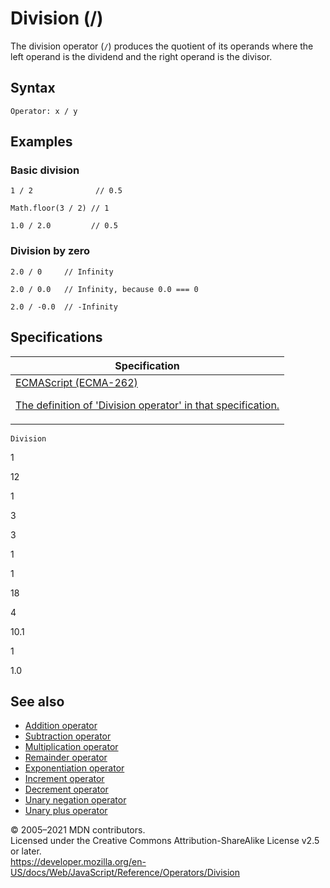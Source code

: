 # Division (/)

The division operator (`/`) produces the quotient of its operands where the left operand is the dividend and the right operand is the divisor.

## Syntax

    Operator: x / y

## Examples

### Basic division

    1 / 2              // 0.5

    Math.floor(3 / 2) // 1

    1.0 / 2.0         // 0.5

### Division by zero

    2.0 / 0     // Infinity

    2.0 / 0.0   // Infinity, because 0.0 === 0

    2.0 / -0.0  // -Infinity

## Specifications

<table><thead><tr class="header"><th>Specification</th></tr></thead><tbody><tr class="odd"><td><a href="https://tc39.es/ecma262/#sec-multiplicative-operators">ECMAScript (ECMA-262) 
<br/>


<span class="small">The definition of 'Division operator' in that specification.</span></a></td></tr></tbody></table>

`Division`

1

12

1

3

3

1

1

18

4

10.1

1

1.0

## See also

-   [Addition operator](addition)
-   [Subtraction operator](subtraction)
-   [Multiplication operator](multiplication)
-   [Remainder operator](remainder)
-   [Exponentiation operator](exponentiation)
-   [Increment operator](increment)
-   [Decrement operator](decrement)
-   [Unary negation operator](unary_negation)
-   [Unary plus operator](unary_plus)

© 2005–2021 MDN contributors.  
Licensed under the Creative Commons Attribution-ShareAlike License v2.5 or later.  
<a href="https://developer.mozilla.org/en-US/docs/Web/JavaScript/Reference/Operators/Division" class="_attribution-link">https://developer.mozilla.org/en-US/docs/Web/JavaScript/Reference/Operators/Division</a>
